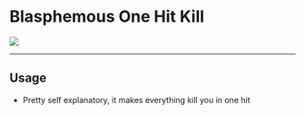 # Blasphemous One Hit Kill

<img src="https://img.shields.io/github/downloads/BrandenEK/Blasphemous.OneHitKill/total?color=6495ED&style=for-the-badge">

---

## Usage
- Pretty self explanatory, it makes everything kill you in one hit

